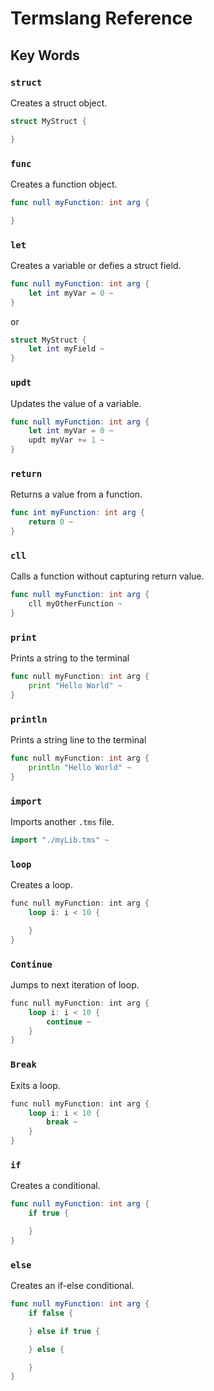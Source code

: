 # Termslang Reference

## Key Words

### `struct`

Creates a struct object.

```rust
struct MyStruct {

}
```

### `func`

Creates a function object.

```swift
func null myFunction: int arg {

}
```

### `let`

Creates a variable or defies a struct field.

```swift
func null myFunction: int arg {
    let int myVar = 0 ~
}
```

or

```swift
struct MyStruct {
    let int myField ~
}
```

### `updt`

Updates the value of a variable.

```swift
func null myFunction: int arg {
    let int myVar = 0 ~
    updt myVar += 1 ~
}
```

### `return`

Returns a value from a function.

```swift
func int myFunction: int arg {
    return 0 ~
}
```

### `cll`

Calls a function without capturing return value.

```swift
func null myFunction: int arg {
    cll myOtherFunction ~
}
```

### `print`

Prints a string to the terminal

```go
func null myFunction: int arg {
    print "Hello World" ~
}

```

### `println`

Prints a string line to the terminal

```go
func null myFunction: int arg {
    println "Hello World" ~
}
```

### `import`

Imports another `.tms` file.

```go
import "./myLib.tms" ~
```

### `loop`

Creates a loop.

```rust
func null myFunction: int arg {
    loop i: i < 10 {

    }
}
```

### `Continue`

Jumps to next iteration of loop.

```rust
func null myFunction: int arg {
    loop i: i < 10 {
        continue ~
    }
}
```

### `Break`

Exits a loop.

```rust
func null myFunction: int arg {
    loop i: i < 10 {
        break ~
    }
}
```

### `if`

Creates a conditional.

```swift
func null myFunction: int arg {
    if true {

    }
}
```

### `else`

Creates an if-else conditional.

```swift
func null myFunction: int arg {
    if false {

    } else if true {

    } else {

    }
}
```
